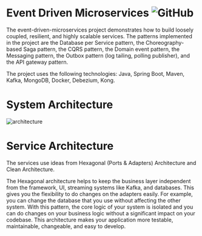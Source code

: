 # Event Driven Microservices <img alt="GitHub" src="https://img.shields.io/github/license/nickPaterakis/Booking-Microservices">
The event-driven-microservices project demonstrates how to build loosely coupled, resilient, and highly scalable services. The patterns implemented in the project are the Database per Service pattern, the Choreography-based Saga pattern, the CQRS pattern, the Domain event pattern, the Messaging pattern, the Outbox pattern (log tailing, polling publisher), and the API gateway pattern.

The project uses the following technologies: Java, Spring Boot, Maven, Kafka, MongoDB, Docker, Debezium, Kong.
# System Architecture
![architecture](https://user-images.githubusercontent.com/36018286/221354604-b56cd893-d141-4bcb-9f1b-03a45e9950d5.png)

# Service Architecture
The services use ideas from Hexagonal (Ports & Adapters) Architecture and Clean Architecture. 

The Hexagonal architecture helps to keep the business layer independent from the framework, UI, streaming systems like Kafka, and databases. This gives you the flexibility to do changes on the adapters easily. For example, you can change the database that you use without affecting the other system. With this pattern, the core logic of your system is isolated and you can do changes on your business logic without a significant impact on your codebase. This architecture makes your application more testable, maintainable, changeable, and easy to develop.
